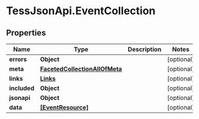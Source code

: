 # TessJsonApi.EventCollection

## Properties

Name | Type | Description | Notes
------------ | ------------- | ------------- | -------------
**errors** | **Object** |  | [optional] 
**meta** | [**FacetedCollectionAllOfMeta**](FacetedCollectionAllOfMeta.md) |  | [optional] 
**links** | [**Links**](Links.md) |  | [optional] 
**included** | **Object** |  | [optional] 
**jsonapi** | **Object** |  | [optional] 
**data** | [**[EventResource]**](EventResource.md) |  | [optional] 


